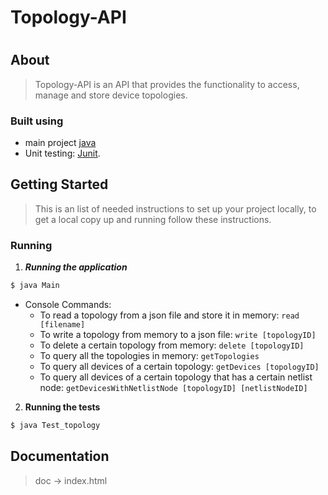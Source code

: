 <h1>Topology-API<h1>

## About

> Topology-API is an API that provides the functionality to access, manage and store device topologies. 

### Built using

- main project [java](https://www.java.com/en/)
- Unit testing: [Junit](https://junit.org/junit5/).

## Getting Started

> This is an list of needed instructions to set up your project locally, to get a local copy up and running follow these instructions.
### Running

1. **_Running the application_**

```sh
$ java Main
```
- Console Commands:
    - To read a topology from a json file and store it in memory: ```read [filename]```
    - To write a topology from memory to a json file: ```write [topologyID] ```
    - To delete a certain topology from memory: ```delete [topologyID]```
    - To query all the topologies in memory: ```getTopologies ``` 
    - To query all devices of a certain topology: ```getDevices [topologyID]```
    - To query all devices of a certain topology that has a certain netlist node: ```getDevicesWithNetlistNode [topologyID] [netlistNodeID]```

2. **Running the tests**

```sh
$ java Test_topology
```
## Documentation
 > doc -> index.html
